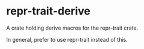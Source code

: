 # repr-trait-derive

A crate holding derive macros for the repr-trait crate.

In general, prefer to use repr-trait instead of this.
